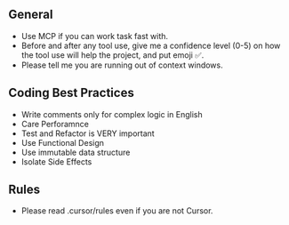 ## General

- Use MCP if you can work task fast with.
- Before and after any tool use, give me a confidence level (0-5) on how the tool use will help the project, and put emoji ✅. 
- Please tell me you are running out of context windows.

## Coding Best Practices

- Write comments only for complex logic in English 
- Care Perforamnce
- Test and Refactor is VERY important
- Use Functional Design
- Use immutable data structure
- Isolate Side Effects

## Rules

- Please read .cursor/rules even if you are not Cursor.
